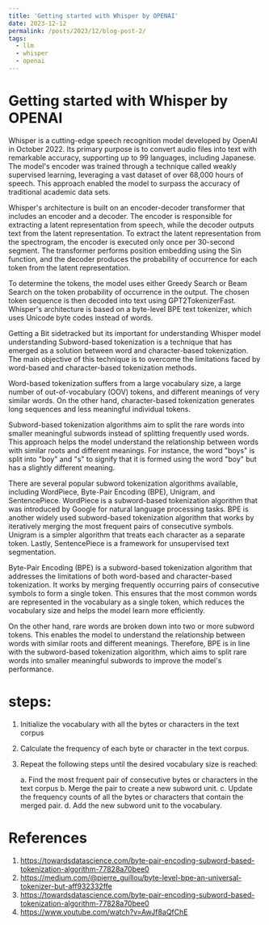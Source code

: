 ```yaml
---
title: 'Getting started with Whisper by OPENAI'
date: 2023-12-12
permalink: /posts/2023/12/blog-post-2/
tags:
  - llm
  - whisper
  - openai
---
```


Getting started with Whisper by OPENAI
======
Whisper is a cutting-edge speech recognition model developed by OpenAI in October 2022. Its primary purpose is to convert audio files into text with remarkable accuracy, supporting up to 99 languages, including Japanese. The model's encoder was trained through a technique called weakly supervised learning, leveraging a vast dataset of over 68,000 hours of speech. This approach enabled the model to surpass the accuracy of traditional academic data sets.

Whisper's architecture is built on an encoder-decoder transformer that includes an encoder and a decoder. The encoder is responsible for extracting a latent representation from speech, while the decoder outputs text from the latent representation. To extract the latent representation from the spectrogram, the encoder is executed only once per 30-second segment. The transformer performs position embedding using the Sin function, and the decoder produces the probability of occurrence for each token from the latent representation.

To determine the tokens, the model uses either Greedy Search or Beam Search on the token probability of occurrence in the output. The chosen token sequence is then decoded into text using GPT2TokenizerFast. Whisper's architecture is based on a byte-level BPE text tokenizer, which uses Unicode byte codes instead of words.

Getting a Bit sidetracked but its important for understanding Whisper model understanding
Subword-based tokenization is a technique that has emerged as a solution between word and character-based tokenization. The main objective of this technique is to overcome the limitations faced by word-based and character-based tokenization methods.

Word-based tokenization suffers from a large vocabulary size, a large number of out-of-vocabulary (OOV) tokens, and different meanings of very similar words. On the other hand, character-based tokenization generates long sequences and less meaningful individual tokens.

Subword-based tokenization algorithms aim to split the rare words into smaller meaningful subwords instead of splitting frequently used words. This approach helps the model understand the relationship between words with similar roots and different meanings. For instance, the word "boys" is split into "boy" and "s" to signify that it is formed using the word "boy" but has a slightly different meaning.

There are several popular subword tokenization algorithms available, including WordPiece, Byte-Pair Encoding (BPE), Unigram, and SentencePiece. WordPiece is a subword-based tokenization algorithm that was introduced by Google for natural language processing tasks. BPE is another widely used subword-based tokenization algorithm that works by iteratively merging the most frequent pairs of consecutive symbols. Unigram is a simpler algorithm that treats each character as a separate token. Lastly, SentencePiece is a framework for unsupervised text segmentation. 

Byte-Pair Encoding (BPE) is a subword-based tokenization algorithm that addresses the limitations of both word-based and character-based tokenization. It works by merging frequently occurring pairs of consecutive symbols to form a single token. This ensures that the most common words are represented in the vocabulary as a single token, which reduces the vocabulary size and helps the model learn more efficiently.

On the other hand, rare words are broken down into two or more subword tokens. This enables the model to understand the relationship between words with similar roots and different meanings. Therefore, BPE is in line with the subword-based tokenization algorithm, which aims to split rare words into smaller meaningful subwords to improve the model's performance.

steps:
======
1. Initialize the vocabulary with all the bytes or characters in the text corpus
2. Calculate the frequency of each byte or character in the text corpus.
3. Repeat the following steps until the desired vocabulary size is reached:

    a. Find the most frequent pair of consecutive bytes or characters in the text corpus
    b. Merge the pair to create a new subword unit.
    c. Update the frequency counts of all the bytes or characters that contain the merged pair.
    d. Add the new subword unit to the vocabulary.



References
======
1. https://towardsdatascience.com/byte-pair-encoding-subword-based-tokenization-algorithm-77828a70bee0
2. https://medium.com/@pierre_guillou/byte-level-bpe-an-universal-tokenizer-but-aff932332ffe
3. https://towardsdatascience.com/byte-pair-encoding-subword-based-tokenization-algorithm-77828a70bee0
4. https://www.youtube.com/watch?v=AwJf8aQfChE

